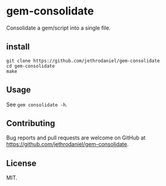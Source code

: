 # gem-consolidate

Consolidate a gem/script into a single file.

## install

    git clone https://github.com/jethrodaniel/gem-consolidate
    cd gem-consolidate
    make

## Usage

See `gem consolidate -h`.

## Contributing

Bug reports and pull requests are welcome on GitHub at https://github.com/jethrodaniel/gem-consolidate.

## License

MIT.
